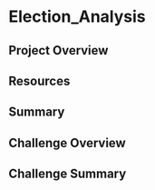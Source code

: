 # Election_Analysis

## Project Overview


## Resources


## Summary


## Challenge Overview


## Challenge Summary
